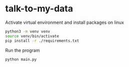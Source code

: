 # talk-to-my-data

Activate virtual environment and install packages on linux
```bash
python3 -m venv venv
source venv/bin/activate
pip install -r ./requirements.txt
```

Run the program
```bash
python main.py
```